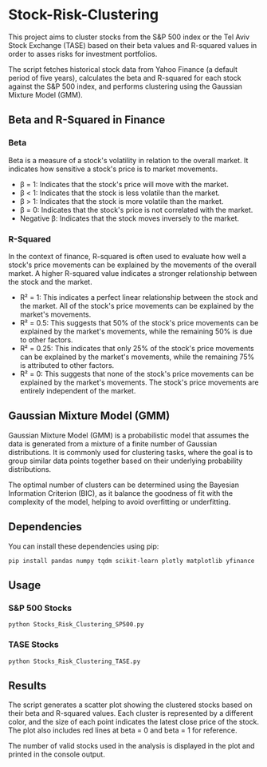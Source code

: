 # Stock-Risk-Clustering
This project aims to cluster stocks from the S&P 500 index or the Tel Aviv Stock Exchange (TASE) based on their beta values and R-squared values in order to asses risks for investment portfolios.  
   
The script fetches historical stock data from Yahoo Finance (a default period of five years), calculates the beta and R-squared for each stock against the S&P 500 index, and performs clustering using the Gaussian Mixture Model (GMM).    

## Beta and R-Squared in Finance

### Beta
Beta is a measure of a stock's volatility in relation to the overall market. It indicates how sensitive a stock's price is to market movements.

* β = 1: Indicates that the stock's price will move with the market.   
* β < 1: Indicates that the stock is less volatile than the market.   
* β > 1: Indicates that the stock is more volatile than the market.   
* β = 0: Indicates that the stock's price is not correlated with the market.   
* Negative β: Indicates that the stock moves inversely to the market.   

### R-Squared
In the context of finance, R-squared is often used to evaluate how well a stock's price movements can be explained by the movements of the overall market. A higher R-squared value indicates a stronger relationship between the stock and the market.

* R² = 1: This indicates a perfect linear relationship between the stock and the market. All of the stock's price movements can be explained by the market's movements.   
* R² = 0.5: This suggests that 50% of the stock's price movements can be explained by the market's movements, while the remaining 50% is due to other factors.   
* R² = 0.25: This indicates that only 25% of the stock's price movements can be explained by the market's movements, while the remaining 75% is attributed to other factors.   
* R² = 0: This suggests that none of the stock's price movements can be explained by the market's movements. The stock's price movements are entirely independent of the market.   

## Gaussian Mixture Model (GMM)
Gaussian Mixture Model (GMM) is a probabilistic model that assumes the data is generated from a mixture of a finite number of Gaussian distributions. It is commonly used for clustering tasks, where the goal is to group similar data points together based on their underlying probability distributions.    

The optimal number of clusters can be determined using the Bayesian Information Criterion (BIC), as it balance the goodness of fit with the complexity of the model, helping to avoid overfitting or underfitting.

## Dependencies

You can install these dependencies using pip:

```
pip install pandas numpy tqdm scikit-learn plotly matplotlib yfinance
```

## Usage

### S&P 500 Stocks

```
python Stocks_Risk_Clustering_SP500.py
```

### TASE Stocks

```
python Stocks_Risk_Clustering_TASE.py
```


## Results

The script generates a scatter plot showing the clustered stocks based on their beta and R-squared values. Each cluster is represented by a different color, and the size of each point indicates the latest close price of the stock. The plot also includes red lines at beta = 0 and beta = 1 for reference.

The number of valid stocks used in the analysis is displayed in the plot and printed in the console output.
